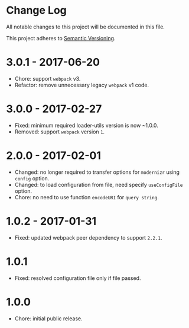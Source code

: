 # Change Log

All notable changes to this project will be documented in this file.

This project adheres to [Semantic Versioning](http://semver.org/).

# 3.0.1 - 2017-06-20

-   Chore: support `webpack` v3.
-   Refactor: remove unnecessary legacy `webpack` v1 code.

# 3.0.0 - 2017-02-27

-   Fixed: minimum required loader-utils version is now ~1.0.0.
-   Removed: support `webpack` version `1`.

# 2.0.0 - 2017-02-01

-   Changed: no longer required to transfer options for `modernizr` using `config` option.
-   Changed: to load configuration from file, need specify `useConfigFile` option.
-   Chore: no need to use function `encodeURI` for `query string`.

# 1.0.2 - 2017-01-31

-   Fixed: updated webpack peer dependency to support `2.2.1`.

# 1.0.1

-   Fixed: resolved configuration file only if file passed.

# 1.0.0

-   Chore: initial public release.
